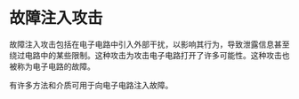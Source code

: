 # 故障注入攻击

故障注入攻击包括在电子电路中引入外部干扰，以影响其行为，导致泄露信息甚至绕过电路中的某些限制。这种攻击为攻击电子电路打开了许多可能性。这种攻击也被称为电子电路的故障。

有许多方法和介质可用于向电子电路注入故障。
